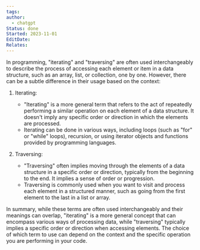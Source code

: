 ```yaml
---
tags: 
author:
  - chatgpt
Status: done
Started: 2023-11-01
EditDate: 
Relates:
---
```

In programming, "iterating" and "traversing" are often used interchangeably to describe the process of accessing each element or item in a data structure, such as an array, list, or collection, one by one. However, there can be a subtle difference in their usage based on the context:

1. Iterating:
   - "Iterating" is a more general term that refers to the act of repeatedly performing a similar operation on each element of a data structure. It doesn't imply any specific order or direction in which the elements are processed.
   - Iterating can be done in various ways, including loops (such as "for" or "while" loops), recursion, or using iterator objects and functions provided by programming languages.

2. Traversing:
   - "Traversing" often implies moving through the elements of a data structure in a specific order or direction, typically from the beginning to the end. It implies a sense of order or progression.
   - Traversing is commonly used when you want to visit and process each element in a structured manner, such as going from the first element to the last in a list or array.

In summary, while these terms are often used interchangeably and their meanings can overlap, "iterating" is a more general concept that can encompass various ways of processing data, while "traversing" typically implies a specific order or direction when accessing elements. The choice of which term to use can depend on the context and the specific operation you are performing in your code.